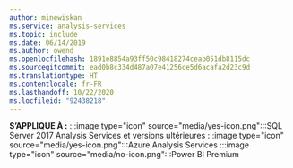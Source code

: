 ```yaml
---
author: minewiskan
ms.service: analysis-services
ms.topic: include
ms.date: 06/14/2019
ms.author: owend
ms.openlocfilehash: 1891e8854a93ff50c98418274ceab051db8115dc
ms.sourcegitcommit: ead0b8c334d487a07e41256ce5d6acafa2d23c9d
ms.translationtype: HT
ms.contentlocale: fr-FR
ms.lasthandoff: 10/22/2020
ms.locfileid: "92438218"
---
```

**S’APPLIQUE À :** :::image type="icon" source="media/yes-icon.png":::SQL Server 2017 Analysis Services et versions ultérieures :::image type="icon" source="media/yes-icon.png":::Azure Analysis Services :::image type="icon" source="media/no-icon.png":::Power BI Premium
